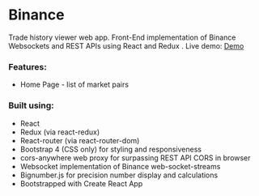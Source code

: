 # Binance

Trade history viewer web app. Front-End implementation of Binance Websockets and REST APIs using React and Redux
. Live demo: [Demo](https://arturw1998.github.io/Binance/)

### Features:

* Home Page - list of market pairs

### Built using:

* React
* Redux (via react-redux)
* React-router (via react-router-dom)
* Bootstrap 4 (CSS only) for styling and responsiveness
* cors-anywhere web proxy for surpassing REST API CORS in browser
* Websocket implementation of Binance web-socket-streams 
* Bignumber.js for precision number display and calculations
* Bootstrapped with Create React App
